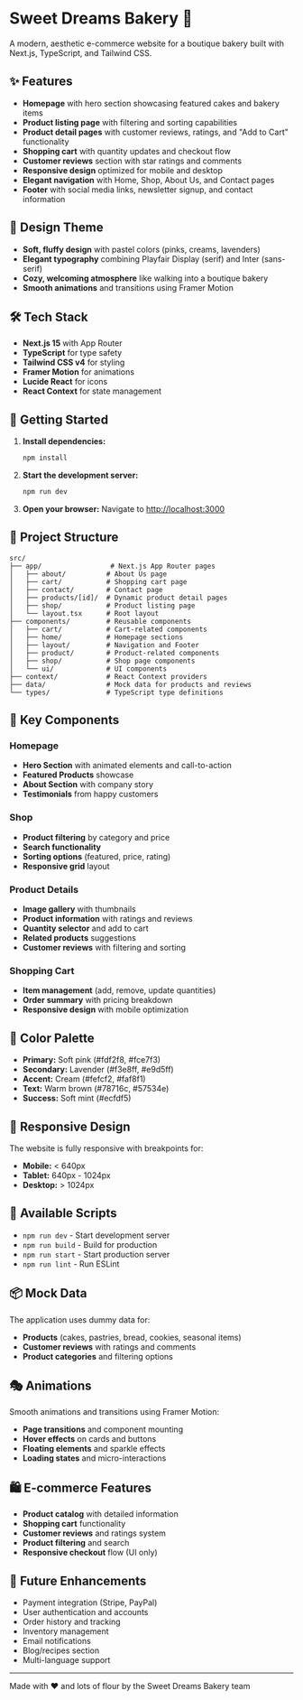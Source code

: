 # Sweet Dreams Bakery 🧁

A modern, aesthetic e-commerce website for a boutique bakery built with Next.js, TypeScript, and Tailwind CSS.

## ✨ Features

- **Homepage** with hero section showcasing featured cakes and bakery items
- **Product listing page** with filtering and sorting capabilities
- **Product detail pages** with customer reviews, ratings, and "Add to Cart" functionality
- **Shopping cart** with quantity updates and checkout flow
- **Customer reviews** section with star ratings and comments
- **Responsive design** optimized for mobile and desktop
- **Elegant navigation** with Home, Shop, About Us, and Contact pages
- **Footer** with social media links, newsletter signup, and contact information

## 🎨 Design Theme

- **Soft, fluffy design** with pastel colors (pinks, creams, lavenders)
- **Elegant typography** combining Playfair Display (serif) and Inter (sans-serif)
- **Cozy, welcoming atmosphere** like walking into a boutique bakery
- **Smooth animations** and transitions using Framer Motion

## 🛠️ Tech Stack

- **Next.js 15** with App Router
- **TypeScript** for type safety
- **Tailwind CSS v4** for styling
- **Framer Motion** for animations
- **Lucide React** for icons
- **React Context** for state management

## 🚀 Getting Started

1. **Install dependencies:**
   ```bash
   npm install
   ```

2. **Start the development server:**
   ```bash
   npm run dev
   ```

3. **Open your browser:**
   Navigate to [http://localhost:3000](http://localhost:3000)

## 📁 Project Structure

```
src/
├── app/                 # Next.js App Router pages
│   ├── about/          # About Us page
│   ├── cart/           # Shopping cart page
│   ├── contact/        # Contact page
│   ├── products/[id]/  # Dynamic product detail pages
│   ├── shop/           # Product listing page
│   └── layout.tsx      # Root layout
├── components/         # Reusable components
│   ├── cart/           # Cart-related components
│   ├── home/           # Homepage sections
│   ├── layout/         # Navigation and Footer
│   ├── product/        # Product-related components
│   ├── shop/           # Shop page components
│   └── ui/             # UI components
├── context/            # React Context providers
├── data/               # Mock data for products and reviews
└── types/              # TypeScript type definitions
```

## 🎯 Key Components

### Homepage
- **Hero Section** with animated elements and call-to-action
- **Featured Products** showcase
- **About Section** with company story
- **Testimonials** from happy customers

### Shop
- **Product filtering** by category and price
- **Search functionality**
- **Sorting options** (featured, price, rating)
- **Responsive grid** layout

### Product Details
- **Image gallery** with thumbnails
- **Product information** with ratings and reviews
- **Quantity selector** and add to cart
- **Related products** suggestions
- **Customer reviews** with filtering and sorting

### Shopping Cart
- **Item management** (add, remove, update quantities)
- **Order summary** with pricing breakdown
- **Responsive design** with mobile optimization

## 🎨 Color Palette

- **Primary:** Soft pink (#fdf2f8, #fce7f3)
- **Secondary:** Lavender (#f3e8ff, #e9d5ff)
- **Accent:** Cream (#fefcf2, #faf8f1)
- **Text:** Warm brown (#78716c, #57534e)
- **Success:** Soft mint (#ecfdf5)

## 📱 Responsive Design

The website is fully responsive with breakpoints for:
- **Mobile:** < 640px
- **Tablet:** 640px - 1024px
- **Desktop:** > 1024px

## 🔧 Available Scripts

- `npm run dev` - Start development server
- `npm run build` - Build for production
- `npm run start` - Start production server
- `npm run lint` - Run ESLint

## 📦 Mock Data

The application uses dummy data for:
- **Products** (cakes, pastries, bread, cookies, seasonal items)
- **Customer reviews** with ratings and comments
- **Product categories** and filtering options

## 🎭 Animations

Smooth animations and transitions using Framer Motion:
- **Page transitions** and component mounting
- **Hover effects** on cards and buttons
- **Floating elements** and sparkle effects
- **Loading states** and micro-interactions

## 🛍️ E-commerce Features

- **Product catalog** with detailed information
- **Shopping cart** functionality
- **Customer reviews** and ratings system
- **Product filtering** and search
- **Responsive checkout** flow (UI only)

## 🎉 Future Enhancements

- Payment integration (Stripe, PayPal)
- User authentication and accounts
- Order history and tracking
- Inventory management
- Email notifications
- Blog/recipes section
- Multi-language support

---

Made with ❤️ and lots of flour by the Sweet Dreams Bakery team
